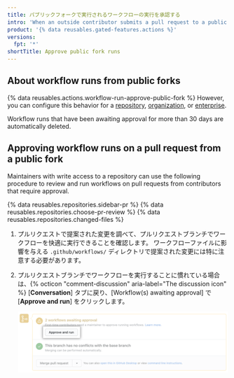 ```yaml
---
title: パブリックフォークで実行されるワークフローの実行を承認する
intro: 'When an outside contributor submits a pull request to a public repository, a maintainer with write access may need to approve any workflow runs.'
product: '{% data reusables.gated-features.actions %}'
versions:
  fpt: '*'
shortTitle: Approve public fork runs
---
```


## About workflow runs from public forks

{% data reusables.actions.workflow-run-approve-public-fork %} However, you can configure this behavior for a [repository](/repositories/managing-your-repositorys-settings-and-features/enabling-features-for-your-repository/managing-github-actions-settings-for-a-repository#configuring-required-approval-for-workflows-from-public-forks), [organization](/organizations/managing-organization-settings/disabling-or-limiting-github-actions-for-your-organization#configuring-required-approval-for-workflows-from-public-forks), or [enterprise](/github/setting-up-and-managing-your-enterprise/setting-policies-for-organizations-in-your-enterprise-account/enforcing-github-actions-policies-in-your-enterprise-account#configuring-required-approval-for-workflows-from-public-forks).

Workflow runs that have been awaiting approval for more than 30 days are automatically deleted.

## Approving workflow runs on a pull request from a public fork

Maintainers with write access to a repository can use the following procedure to review and run workflows on pull requests from contributors that require approval.

{% data reusables.repositories.sidebar-pr %}
{% data reusables.repositories.choose-pr-review %}
{% data reusables.repositories.changed-files %}
1. プルリクエストで提案された変更を調べて、プルリクエストブランチでワークフローを快適に実行できることを確認します。 ワークフローファイルに影響を与える `.github/workflows/` ディレクトリで提案された変更には特に注意する必要があります。
1. プルリクエストブランチでワークフローを実行することに慣れている場合は、{% octicon "comment-discussion" aria-label="The discussion icon" %} [**Conversation**] タブに戻り、[Workflow(s) awaiting approval] で [**Approve and run**] をクリックします。

   ![ワークフローを承認して実行する](/assets/images/help/pull_requests/actions-approve-and-run-workflows-from-fork.png)

